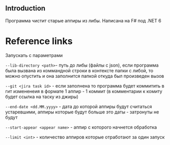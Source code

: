 ## Introduction

Программа чистит старые аппиры из либы. Написана на F# под .NET 6

# Reference links
Запускать с параметрами 

`--lib-directory <path>`- путь до либы (файлы с json), если программа была вызвана из коммандной строки в контексте папки с либой, то можно опустить и она заполнится папкой откуда был произведен вызов

`--git <jira task id>` - если заполнена то программа будет коммитить в гит измененеия в формате 1 аппир - 1 коммит (в комментарии к комиту будет ссылка на таску из джиры)

`--end-date <dd.MM.yyyy>` - дата до которой аппиры будут считаться устаревшими, аппиры которые будут больше это даты - затронуты не будут

`--start-appear <appear name>` - аппир с которого начнется обработка

`--limit <int>` - количество аппиров которые отработают за один запуск